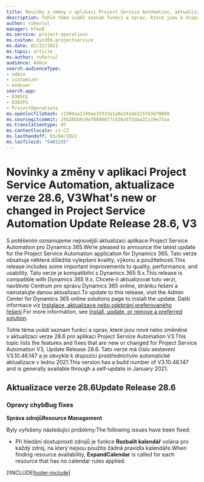 ```yaml
---
title: Novinky a změny v aplikaci Project Service Automation, aktualizace verze 28.6, oprava hotfix, V3
description: Tohle téma uvádí seznam funkcí a oprav, které jsou k dispozici v aktualizaci verze 28.6, oprava hotfix, pro aplikaci Project Service Automation V3.
author: ruhercul
manager: kfend
ms.service: project-operations
ms.custom: dyn365-projectservice
ms.date: 02/22/2021
ms.topic: article
ms.author: ruhercul
audience: Admin
search.audienceType:
- admin
- customizer
- enduser
search.app:
- D365CE
- D365PS
- ProjectOperations
ms.openlocfilehash: c2389aa2249ae33333a1a8e241de225f43d70899
ms.sourcegitcommit: 24528bb9c0ef8898077cb3bc672daa211c0e73aa
ms.translationtype: HT
ms.contentlocale: cs-CZ
ms.lasthandoff: 03/04/2021
ms.locfileid: "5481235"
---
```

# <a name="whats-new-or-changed-in-project-service-automation-update-release-286-v3"></a><span data-ttu-id="c3af8-103">Novinky a změny v aplikaci Project Service Automation, aktualizace verze 28.6, V3</span><span class="sxs-lookup"><span data-stu-id="c3af8-103">What's new or changed in Project Service Automation Update Release 28.6, V3</span></span>

<span data-ttu-id="c3af8-104">S potěšením oznamujeme nejnovější aktualizaci aplikace Project Service Automation pro Dynamics 365.</span><span class="sxs-lookup"><span data-stu-id="c3af8-104">We’re pleased to announce the latest update for the Project Service Automation application for Dynamics 365.</span></span> <span data-ttu-id="c3af8-105">Tato verze obsahuje některá důležitá vylepšení kvality, výkonu a použitelnosti.</span><span class="sxs-lookup"><span data-stu-id="c3af8-105">This release includes some important improvements to quality, performance, and usability.</span></span> <span data-ttu-id="c3af8-106">Tato verze je kompatibilní s Dynamics 365 9.x.</span><span class="sxs-lookup"><span data-stu-id="c3af8-106">This release is compatible with Dynamics 365 9.x.</span></span> <span data-ttu-id="c3af8-107">Chcete-li aktualizovat tuto verzi, navštivte Centrum pro správu Dynamics 365 online, stránku řešení a nainstalujte danou aktualizaci.</span><span class="sxs-lookup"><span data-stu-id="c3af8-107">To update to this release, visit the Admin Center for Dynamics 365 online solutions page to install the update.</span></span> <span data-ttu-id="c3af8-108">Další informace viz [Instalace, aktualizace nebo odebrání preferovaného řešení](https://docs.microsoft.com/power-platform/admin/install-remove-preferred-solution).</span><span class="sxs-lookup"><span data-stu-id="c3af8-108">For more information, see [Install, update, or remove a preferred solution](https://docs.microsoft.com/power-platform/admin/install-remove-preferred-solution).</span></span>

<span data-ttu-id="c3af8-109">Tohle téma uvádí seznam funkcí a oprav, které jsou nové nebo změněné v aktualizaci verze 28.6 pro aplikaci Project Service Automation V3.</span><span class="sxs-lookup"><span data-stu-id="c3af8-109">This topic lists the features and fixes that are new or changed for Project Service Automation V3, Update Release 28.6.</span></span> <span data-ttu-id="c3af8-110">Tato verze má číslo sestavení V3.10.46.147 a je obvykle k dispozici prostřednictvím automatické aktualizace v lednu 2021.</span><span class="sxs-lookup"><span data-stu-id="c3af8-110">This version has a build number of V3.10.46.147 and is generally available through a self-update in January 2021.</span></span>

## <a name="update-release-286"></a><span data-ttu-id="c3af8-111">Aktualizace verze 28.6</span><span class="sxs-lookup"><span data-stu-id="c3af8-111">Update Release 28.6</span></span>

### <a name="bug-fixes"></a><span data-ttu-id="c3af8-112">Opravy chyb</span><span class="sxs-lookup"><span data-stu-id="c3af8-112">Bug fixes</span></span>


<span data-ttu-id="c3af8-113">**Správa zdrojů**</span><span class="sxs-lookup"><span data-stu-id="c3af8-113">**Resource Management**</span></span>

<span data-ttu-id="c3af8-114">Byly vyřešeny následující problémy:</span><span class="sxs-lookup"><span data-stu-id="c3af8-114">The following issues have been fixed:</span></span>

- <span data-ttu-id="c3af8-115">Při hledání dostupnosti zdrojů je funkce **Rozbalit kalendář** volána pro každý zdroj, na který nejsou použita žádná pravidla kalendáře.</span><span class="sxs-lookup"><span data-stu-id="c3af8-115">When finding resource availability, **ExpandCalendar** is called for each resource that has no calendar rules applied.</span></span>


[!INCLUDE[footer-include](../includes/footer-banner.md)]
